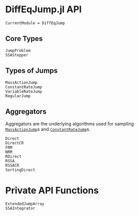 # DiffEqJump.jl API
```@meta
CurrentModule = DiffEqJump
```

## Core Types
```@docs
JumpProblem
SSAStepper
```

## Types of Jumps
```@docs
MassActionJump
ConstantRateJump
VariableRateJump
RegularJump
```

## Aggregators
Aggregators are the underlying algorithms used for sampling
[`MassActionJump`](@ref)s and [`ConstantRateJump`](@ref)s.
```@docs
Direct
DirectCR
FRM
NRM
RDirect
RSSA
RSSACR
SortingDirect
```

# Private API Functions
```@docs
ExtendedJumpArray
SSAIntegrator
```